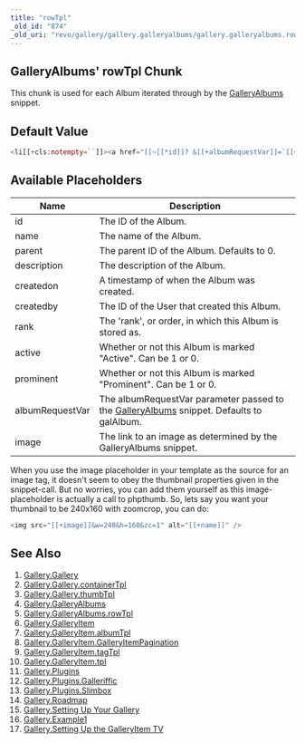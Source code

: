 ```yaml
---
title: "rowTpl"
_old_id: "874"
_old_uri: "revo/gallery/gallery.galleryalbums/gallery.galleryalbums.rowtpl"
---
```


## GalleryAlbums' rowTpl Chunk

This chunk is used for each Album iterated through by the [GalleryAlbums](/extras/revo/gallery/gallery.galleryalbums "Gallery.GalleryAlbums") snippet.

## Default Value

``` php 
<li[[+cls:notempty=``]]><a href="[[~[[*id]]? &[[+albumRequestVar]]=`[[+id]]`]]">[[+showName:notempty=`[[+name]]`]]</a></li>
```

## Available Placeholders

| Name            | Description                                                                                                                                                    |
| --------------- | -------------------------------------------------------------------------------------------------------------------------------------------------------------- |
| id              | The ID of the Album.                                                                                                                                           |
| name            | The name of the Album.                                                                                                                                         |
| parent          | The parent ID of the Album. Defaults to 0.                                                                                                                     |
| description     | The description of the Album.                                                                                                                                  |
| createdon       | A timestamp of when the Album was created.                                                                                                                     |
| createdby       | The ID of the User that created this Album.                                                                                                                    |
| rank            | The 'rank', or order, in which this Album is stored as.                                                                                                        |
| active          | Whether or not this Album is marked "Active". Can be 1 or 0.                                                                                                   |
| prominent       | Whether or not this Album is marked "Prominent". Can be 1 or 0.                                                                                                |
| albumRequestVar | The albumRequestVar parameter passed to the [GalleryAlbums](/extras/revo/gallery/gallery.galleryalbums "Gallery.GalleryAlbums") snippet. Defaults to galAlbum. |
| image           | The link to an image as determined by the GalleryAlbums snippet.                                                                                               |

When you use the image placeholder in your template as the source for an image tag, it doesn't seem to obey the thumbnail properties given in the snippet-call. But no worries, you can add them yourself as this image-placeholder is actually a call to phpthumb. So, lets say you want your thumbnail to be 240x160 with zoomcrop, you can do:

``` php 
<img src="[[+image]]&w=240&h=160&zc=1" alt="[[+name]]" />
```

## See Also

1. [Gallery.Gallery](/extras/revo/gallery/gallery.gallery)
  1. [Gallery.Gallery.containerTpl](/extras/revo/gallery/gallery.gallery/gallery.gallery.containertpl)
  2. [Gallery.Gallery.thumbTpl](/extras/revo/gallery/gallery.gallery/gallery.gallery.thumbtpl)
2. [Gallery.GalleryAlbums](/extras/revo/gallery/gallery.galleryalbums)
  1. [Gallery.GalleryAlbums.rowTpl](/extras/revo/gallery/gallery.galleryalbums/gallery.galleryalbums.rowtpl)
3. [Gallery.GalleryItem](/extras/revo/gallery/gallery.galleryitem)
  1. [Gallery.GalleryItem.albumTpl](/extras/revo/gallery/gallery.galleryitem/gallery.galleryitem.albumtpl)
  2. [Gallery.GalleryItem.GalleryItemPagination](/extras/revo/gallery/gallery.galleryitem/gallery.galleryitem.galleryitempagination)
  3. [Gallery.GalleryItem.tagTpl](/extras/revo/gallery/gallery.galleryitem/gallery.galleryitem.tagtpl)
  4. [Gallery.GalleryItem.tpl](/extras/revo/gallery/gallery.galleryitem/gallery.galleryitem.tpl)
4. [Gallery.Plugins](/extras/revo/gallery/gallery.plugins)
  1. [Gallery.Plugins.Galleriffic](/extras/revo/gallery/gallery.plugins/gallery.plugins.galleriffic)
  2. [Gallery.Plugins.Slimbox](/extras/revo/gallery/gallery.plugins/gallery.plugins.slimbox)
5. [Gallery.Roadmap](/extras/revo/gallery/gallery.roadmap)
6. [Gallery.Setting Up Your Gallery](/extras/revo/gallery/gallery.setting-up-your-gallery)
7. [Gallery.Example1](/extras/revo/gallery/gallery.example1)
8. [Gallery.Setting Up the GalleryItem TV](/extras/revo/gallery/gallery.setting-up-the-galleryitem-tv)